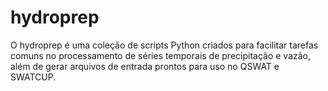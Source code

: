 # hydroprep
O hydroprep é uma coleção de scripts Python criados para facilitar tarefas comuns no processamento de séries temporais de precipitação e vazão, além de gerar arquivos de entrada prontos para uso no QSWAT e SWATCUP.
